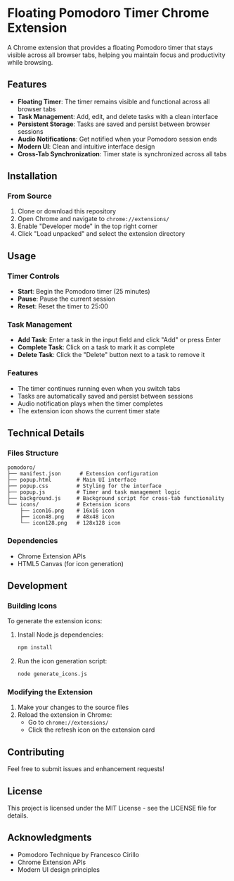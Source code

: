 # Floating Pomodoro Timer Chrome Extension

A Chrome extension that provides a floating Pomodoro timer that stays visible across all browser tabs, helping you maintain focus and productivity while browsing.

## Features

- **Floating Timer**: The timer remains visible and functional across all browser tabs
- **Task Management**: Add, edit, and delete tasks with a clean interface
- **Persistent Storage**: Tasks are saved and persist between browser sessions
- **Audio Notifications**: Get notified when your Pomodoro session ends
- **Modern UI**: Clean and intuitive interface design
- **Cross-Tab Synchronization**: Timer state is synchronized across all tabs

## Installation

### From Source
1. Clone or download this repository
2. Open Chrome and navigate to `chrome://extensions/`
3. Enable "Developer mode" in the top right corner
4. Click "Load unpacked" and select the extension directory

## Usage

### Timer Controls
- **Start**: Begin the Pomodoro timer (25 minutes)
- **Pause**: Pause the current session
- **Reset**: Reset the timer to 25:00

### Task Management
- **Add Task**: Enter a task in the input field and click "Add" or press Enter
- **Complete Task**: Click on a task to mark it as complete
- **Delete Task**: Click the "Delete" button next to a task to remove it

### Features
- The timer continues running even when you switch tabs
- Tasks are automatically saved and persist between sessions
- Audio notification plays when the timer completes
- The extension icon shows the current timer state

## Technical Details

### Files Structure
```
pomodoro/
├── manifest.json      # Extension configuration
├── popup.html        # Main UI interface
├── popup.css         # Styling for the interface
├── popup.js          # Timer and task management logic
├── background.js     # Background script for cross-tab functionality
└── icons/            # Extension icons
    ├── icon16.png    # 16x16 icon
    ├── icon48.png    # 48x48 icon
    └── icon128.png   # 128x128 icon
```

### Dependencies
- Chrome Extension APIs
- HTML5 Canvas (for icon generation)

## Development

### Building Icons
To generate the extension icons:
1. Install Node.js dependencies:
   ```bash
   npm install
   ```
2. Run the icon generation script:
   ```bash
   node generate_icons.js
   ```

### Modifying the Extension
1. Make your changes to the source files
2. Reload the extension in Chrome:
   - Go to `chrome://extensions/`
   - Click the refresh icon on the extension card

## Contributing
Feel free to submit issues and enhancement requests!

## License
This project is licensed under the MIT License - see the LICENSE file for details.

## Acknowledgments
- Pomodoro Technique by Francesco Cirillo
- Chrome Extension APIs
- Modern UI design principles 